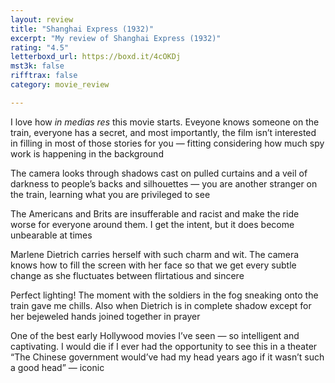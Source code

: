 ```yaml
---
layout: review
title: "Shanghai Express (1932)"
excerpt: "My review of Shanghai Express (1932)"
rating: "4.5"
letterboxd_url: https://boxd.it/4cOKDj
mst3k: false
rifftrax: false
category: movie_review

---
```


I love how<i> in medias res </i>this movie starts. Eveyone knows someone on the train, everyone has a secret, and most importantly, the film isn’t interested in filling in most of those stories for you — fitting considering how much spy work is happening in the background

The camera looks through shadows cast on pulled curtains and a veil of darkness to people’s backs and silhouettes — you are another stranger on the train, learning what you are privileged to see

The Americans and Brits are insufferable and racist and make the ride worse for everyone around them. I get the intent, but it does become unbearable at times

Marlene Dietrich carries herself with such charm and wit. The camera knows how to fill the screen with her face so that we get every subtle change as she fluctuates between flirtatious and sincere

Perfect lighting! The moment with the soldiers in the fog sneaking onto the train gave me chills. Also when Dietrich is in complete shadow except for her bejeweled hands joined together in prayer

One of the best early Hollywood movies I’ve seen — so intelligent and captivating. I would die if I ever had the opportunity to see this in a theater
 
“The Chinese government would’ve had my head years ago if it wasn’t such a good head” — iconic